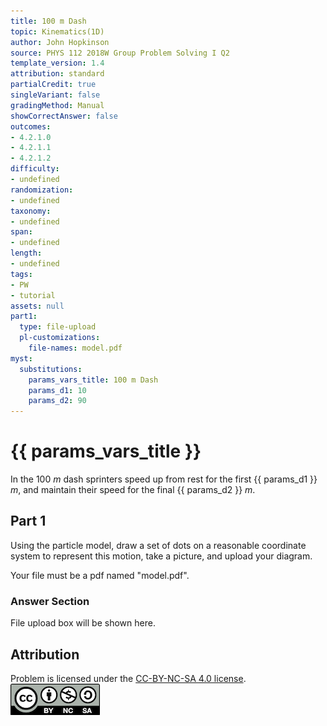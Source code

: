 ```yaml
---
title: 100 m Dash
topic: Kinematics(1D)
author: John Hopkinson
source: PHYS 112 2018W Group Problem Solving I Q2
template_version: 1.4
attribution: standard
partialCredit: true
singleVariant: false
gradingMethod: Manual
showCorrectAnswer: false
outcomes:
- 4.2.1.0
- 4.2.1.1
- 4.2.1.2
difficulty:
- undefined
randomization:
- undefined
taxonomy:
- undefined
span:
- undefined
length:
- undefined
tags:
- PW
- tutorial
assets: null
part1:
  type: file-upload
  pl-customizations:
    file-names: model.pdf
myst:
  substitutions:
    params_vars_title: 100 m Dash
    params_d1: 10
    params_d2: 90
---
```

# {{ params_vars_title }}
In the 100 $m$ dash sprinters speed up from rest for the first {{ params_d1 }} $m$, and maintain their speed for the final {{ params_d2 }} $m$.

## Part 1

Using the particle model, draw a set of dots on a reasonable coordinate system to represent this motion, take a picture, and upload your diagram.

Your file must be a pdf named "model.pdf".

### Answer Section

File upload box will be shown here.

## Attribution

Problem is licensed under the [CC-BY-NC-SA 4.0 license](https://creativecommons.org/licenses/by-nc-sa/4.0/).<br> ![The Creative Commons 4.0 license requiring attribution-BY, non-commercial-NC, and share-alike-SA license.](https://raw.githubusercontent.com/firasm/bits/master/by-nc-sa.png)